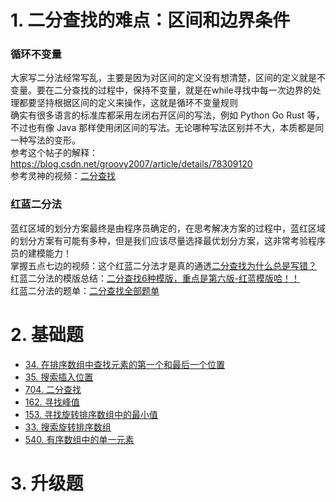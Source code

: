 # 1. 二分查找的难点：区间和边界条件
### 循环不变量
大家写二分法经常写乱，主要是因为对区间的定义没有想清楚，区间的定义就是不变量。要在二分查找的过程中，保持不变量，就是在while寻找中每一次边界的处理都要坚持根据区间的定义来操作，这就是循环不变量规则  
确实有很多语言的标准库都采用左闭右开区间的写法，例如 Python Go Rust 等，不过也有像 Java 那样使用闭区间的写法。无论哪种写法区别并不大，本质都是同一种写法的变形。  
参考这个帖子的解释：https://blog.csdn.net/groovy2007/article/details/78309120  
参考灵神的视频：[二分查找](https://www.bilibili.com/video/BV1AP41137w7/?spm_id_from=333.788&vd_source=3884cf9e9efe10867ec8021e556f602c)   
### 红蓝二分法
蓝红区域的划分方案最终是由程序员确定的，在思考解决方案的过程中，蓝红区域的划分方案有可能有多种，但是我们应该尽量选择最优划分方案，这非常考验程序员的建模能力！  
掌握五点七边的视频：这个红蓝二分法才是真的通透[二分查找为什么总是写错？](https://www.bilibili.com/video/BV1d54y1q7k7/?spm_id_from=333.999.0.0&vd_source=3884cf9e9efe10867ec8021e556f602c)  
红蓝二分法的模版总结：[二分查找6种模版，重点是第六版-红蓝模版哈！！](https://leetcode.cn/circle/discuss/ObmjbJ/)  
红蓝二分法的题单：[二分查找全部题单](https://leetcode.cn/circle/discuss/xYBtLt/)  
# 2. 基础题
- [34. 在排序数组中查找元素的第一个和最后一个位置](https://leetcode.cn/problems/find-first-and-last-position-of-element-in-sorted-array/)
- [35. 搜索插入位置](https://leetcode.cn/problems/search-insert-position/)
- [704. 二分查找](https://leetcode.cn/problems/binary-search/)
- [162. 寻找峰值](https://leetcode.cn/problems/find-peak-element/)
- [153. 寻找旋转排序数组中的最小值](https://leetcode.cn/problems/find-minimum-in-rotated-sorted-array/)
- [33. 搜索旋转排序数组](https://leetcode.cn/problems/search-in-rotated-sorted-array/)
- [540. 有序数组中的单一元素](https://leetcode.cn/problems/single-element-in-a-sorted-array/)
# 3. 升级题
